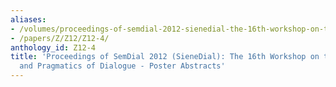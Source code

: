 ```yaml
---
aliases:
- /volumes/proceedings-of-semdial-2012-sienedial-the-16th-workshop-on-the-semantics-and-pragmatics-of-dialogue-poster-abstracts/
- /papers/Z/Z12/Z12-4/
anthology_id: Z12-4
title: 'Proceedings of SemDial 2012 (SieneDial): The 16th Workshop on the Semantics
  and Pragmatics of Dialogue - Poster Abstracts'
---
```

